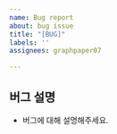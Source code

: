 ```yaml
---
name: Bug report
about: bug issue
title: "[BUG]"
labels: ''
assignees: graphpaper07

---
```


## 버그 설명
- 버그에 대해 설명해주세요.
